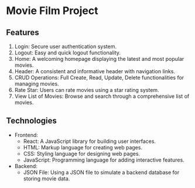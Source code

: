 # Movie Film Project
## Features
1. Login: Secure user authentication system.
2. Logout: Easy and quick logout functionality.
3. Home: A welcoming homepage displaying the latest and most popular movies.
4. Header: A consistent and informative header with navigation links.
5. CRUD Operations: Full Create, Read, Update, Delete functionalities for managing movies.
6. Rate Star: Users can rate movies using a star rating system.
7. View List of Movies: Browse and search through a comprehensive list of movies.
## Technologies
- Frontend:
  + React: A JavaScript library for building user interfaces.
  + HTML: Markup language for creating web pages.
  + CSS: Styling language for designing web pages.
  + JavaScript: Programming language for adding interactive features.
- Backend:
  + JSON File: Using a JSON file to simulate a backend database for storing movie data.

